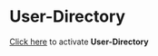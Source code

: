 # User-Directory

[Click here](https://nsguliyev.github.io/User-Directory/) to activate **User-Directory**
